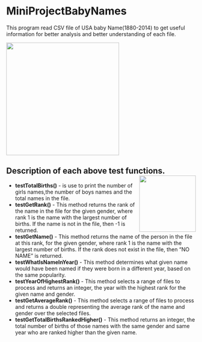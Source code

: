 # MiniProjectBabyNames
This program read CSV file of USA baby Name(1880-2014) to get useful information for better analysis and better understanding of each file.

<img align="center" wigth="400" height="300" src=https://user-images.githubusercontent.com/53362962/89644546-c43a2500-d8d5-11ea-828d-9314ce3e25eb.PNG>

## Description of each above test functions.<img align="right" wigth="250" height="150" src=https://user-images.githubusercontent.com/53362962/89645758-2005ad80-d8d8-11ea-9080-f37a6bed2fe9.jpg>
* **testTotalBirths()** - is use to print the number of girls names,the number of boys names and the total names in the file.
* **testGetRank()** - This method returns the rank of the name in the file for the given gender, where rank 1 is the name with the largest number of births. If the name is not in the file, then -1 is returned.
* **testGetName()** -  This method returns the name of the person in the file at this rank, for the given gender, where rank 1 is the name with the largest number of births. If the rank does not exist in the file, then “NO NAME” is returned.
* **testWhatIsNameInYear()** - This method determines what given name would have been named if they were born in a different year, based on the same popularity.
* **testYearOfHighestRank()** - This method selects a range of files to process and returns an integer, the year with the highest rank for the given name and gender. 
* **testGetAverageRank()** - This method selects a range of files to process and returns a double representing the average rank of the name and gender over the selected files. 
* **testGetTotalBirthsRankedHigher()** - This method returns an integer, the total number of births of those names with the same gender and same year who are ranked higher than the given name.
   
